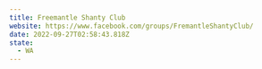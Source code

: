 ```yaml
---
title: Freemantle Shanty Club
website: https://www.facebook.com/groups/FremantleShantyClub/
date: 2022-09-27T02:58:43.818Z
state:
  - WA
---
```

